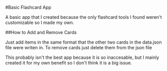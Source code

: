#Basic Flashcard App

A basic app that I created because the only flashcard tools I found weren't customizable so I made my own.

##How to Add and Remove Cards

Just add items in the same format that the other two cards in the data.json file were writen in. To remove cards just delete them from the json file

This probably isn't the best app because it is so inaccesable, but I mainly created it for my own benefit so I don't think it is a big issue.